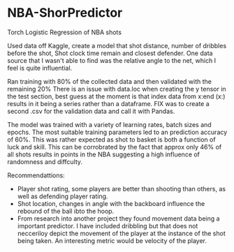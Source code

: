 # NBA-ShorPredictor
Torch Logistic Regression of NBA shots 

Used data off Kaggle, create a model that shot distance, number of dribbles before the shot, Shot clock time remain and closest defender. 
One data source that I wasn't able to find was the relative angle to the net, which I feel is quite influential. 

Ran training with 80% of the collected data and then validated with the remaining 20%
There is an issue with data.loc when creating the  y tensor in the test section, best guess at the moment is that index data from x:end (x:) results in it being a series rather than a dataframe. FIX was to create a second .csv for the validation data and call it with Pandas.

The model was trained with a variety of learning rates, batch sizes and epochs. The most suitable training parameters led to an prediction accuracy of 60%. This was rather expected as shot to basket is both a function of luck and skill. This can be corrobrated by the fact that approx only 46% of all shots results in points in the NBA suggesting a high influence of randomness and diffculty.

Recommendattions:
- Player shot rating, some players are better than shooting than others, as well as defending player rating.
- Shot location, changes in angle with the backboard influence the rebound of the ball ibto the hoop.
- From research into another project they found movement data being a important predictor. I have included dribbling but that does not necceriloy depict the movement of the player at the instance of the shot being taken. An interesting metric would be velocity of the player.

